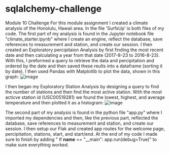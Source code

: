 # sqlalchemy-challenge
Module 10 Challenge
For this module assignment I created a climate analysis of the Honolulu, Hawaii area.
In the file 'SurfsUp' is both files of my code.
The first part of my analysis is found in the Jupyter notebook file "climate_starter.ipynb" where I create an engine, reflect the database, save references to measurement and station, and create our session. I then created an Exploratory percipitaion Analysis by first finding the most recent date and then calculating a year from that date (2017-8-23 to 2016-8-23). With this, I preformed a query to retrieve the data and percipitation and ordered by the date and then saved these reults into a dataframe (sorting it by date). I then used Pandas with Matplotlib to plot the data, shown in this graph: 
![image](https://github.com/sophiagemanuel/sqlalchemy-challenge/assets/157437098/bf8de635-792c-4730-b7c2-4fa4c39e9484)

I then began my Exploratory Station Analysis by designing a query to find the number of stations and then find the most active station. With the most acticve station id (USC00519281) we found the lowest, highest, and average temperature and then plotted it as a histogram: 
![image](https://github.com/sophiagemanuel/sqlalchemy-challenge/assets/157437098/7e1dfb09-caa2-4a16-957e-85408a545112)

The second part of my analysis is found in the python file "app.py" where I imported my dependencies and then, like the previous part, reflected the database, save references to measurement and station, and create our session. I then setup our Flak and created app routes for the welcome page, percipitation, stations, start, and start/end. At the end of my code I made sure to finish by adding " If __name__ == "__main": app.run(debug=True)" to make sure everything worked. 
